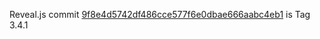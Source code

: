
Reveal.js commit [9f8e4d5742df486cce577f6e0dbae666aabc4eb1](https://github.com/hakimel/reveal.js/commit/9f8e4d5742df486cce577f6e0dbae666aabc4eb1) is Tag 3.4.1